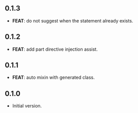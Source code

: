 ## 0.1.3

 - **FEAT**: do not suggest when the statement already exists.

## 0.1.2

 - **FEAT**: add part directive injection assist.

## 0.1.1

 - **FEAT**: auto mixin with generated class.

## 0.1.0

- Initial version.
